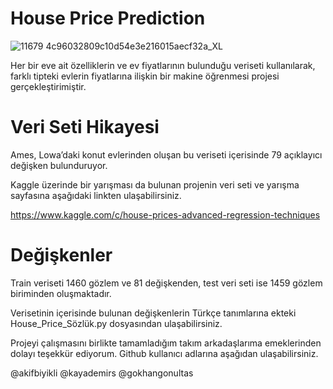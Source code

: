 # House Price Prediction
![11679 4c96032809c10d54e3e216015aecf32a_XL](https://user-images.githubusercontent.com/76479205/128481101-6613473d-ad0a-47e8-b998-d91715f960a9.jpg)

Her bir eve ait özelliklerin ve ev fiyatlarının bulunduğu veriseti kullanılarak, farklı tipteki evlerin fiyatlarına ilişkin bir makine öğrenmesi
projesi gerçekleştirimiştir. 

# Veri Seti Hikayesi

Ames, Lowa’daki konut evlerinden oluşan bu veriseti içerisinde 79 açıklayıcı değişken bulunduruyor.

Kaggle üzerinde bir yarışması da bulunan projenin veri seti ve yarışma sayfasına aşağıdaki linkten ulaşabilirsiniz.

https://www.kaggle.com/c/house-prices-advanced-regression-techniques

# Değişkenler 

Train veriseti 1460 gözlem ve 81 değişkenden, test veri seti ise 1459 gözlem biriminden oluşmaktadır.

Verisetinin içerisinde bulunan değişkenlerin Türkçe tanımlarına ekteki House_Price_Sözlük.py dosyasından ulaşabilirsiniz. 


Projeyi çalışmasını birlikte tamamladığım takım arkadaşlarıma emeklerinden dolayı teşekkür ediyorum. Github kullanıcı adlarına aşağıdan ulaşabilirsiniz.

@akifbiyikli
@kayademirs
@gokhangonultas

